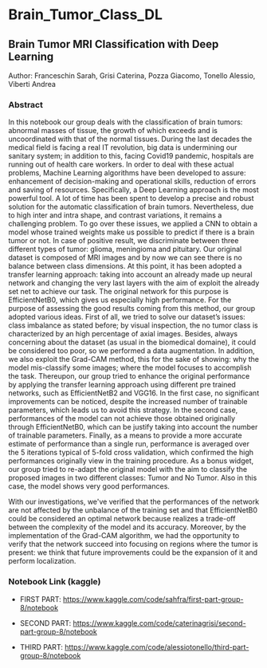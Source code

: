# Brain_Tumor_Class_DL
## Brain Tumor MRI Classification with Deep Learning 

Author: Franceschin Sarah, Grisi Caterina, Pozza Giacomo, Tonello Alessio, Viberti Andrea

### Abstract 

In this notebook our group deals with the classification of brain tumors: abnormal masses of tissue, the growth of which exceeds and is uncoordinated with that of the normal tissues. During the last decades the medical field is facing a real IT revolution, big data is undermining our sanitary system; in addition to this, facing Covid19 pandemic, hospitals are running out of health care workers. In order to deal with these actual problems, Machine Learning algorithms have been developed to assure: enhancement of decision-making and operational skills, reduction of errors and saving of resources. Specifically, a Deep Learning approach is the most powerful tool. A lot of time has been spent to develop a precise and robust solution for the automatic classification of brain tumors. Nevertheless, due to high inter and intra shape, and contrast variations, it remains a challenging problem. To go over these issues, we applied a CNN to obtain a model whose trained weights make us possible to predict if there is a brain tumor or not. In case of positive result, we discriminate between three different types of tumor: glioma, meningioma and pituitary. Our original dataset is composed of MRI images and by now we can see there is no balance between class dimensions. At this point, it has been adopted a transfer learning approach: taking into account an already made up neural network and changing the very last layers with the aim of exploit the already set net to achieve our task.
The original network for this purpose is EfficientNetB0, which gives us especially high performance. For the purpose of assessing the good results coming from this method, our group adopted various ideas. First of all, we tried to solve our dataset’s issues: class imbalance as stated before; by visual inspection, the no tumor class is characterized by an high percentage of axial images. Besides, always concerning about the dataset (as usual in the biomedical domaine), it could be considered too poor, so we performed a data augmentation. In addition, we also exploit the Grad-CAM method, this for the sake of showing: why the model mis-classify some images; where the model focuses to accomplish the task. Thereupon, our group tried to enhance the original performance by applying the transfer learning approach using different pre trained networks, such as EfficientNetB2 and VGG16. In the first case, no significant improvements can be noticed, despite the increased number of trainable parameters, which leads us to avoid this strategy. In the second case, performances of the model can not achieve those obtained originally through EfficientNetB0, which can be justify taking into account the number of trainable parameters. Finally, as a means to provide a more accurate estimate of performance than a single run, performance is averaged over the 5 iterations typical of 5-fold cross validation, which confirmed the high performances originally view in the training procedure. As a bonus widget, our group tried to re-adapt the original model with the aim to classify the proposed images in two different classes: Tumor and No Tumor. Also in this case, the model shows very good performances.

With our investigations, we've verified that the performances of the network are not affected by the unbalance of the training set and that EfficientNetB0 could be considered an optimal network because realizes a trade-off between the complexity of the model and its accuracy. Moreover, by the implementation of the Grad-CAM algorithm, we had the opportunity to verify that the network succeed into focusing on regions where the tumor is present: we think that future improvements could be the expansion of it and perform localization.


### Notebook Link (kaggle)

- FIRST PART:  https://www.kaggle.com/code/sahfra/first-part-group-8/notebook

- SECOND PART: https://www.kaggle.com/code/caterinagrisi/second-part-group-8/notebook

- THIRD PART:  https://www.kaggle.com/code/alessiotonello/third-part-group-8/notebook



